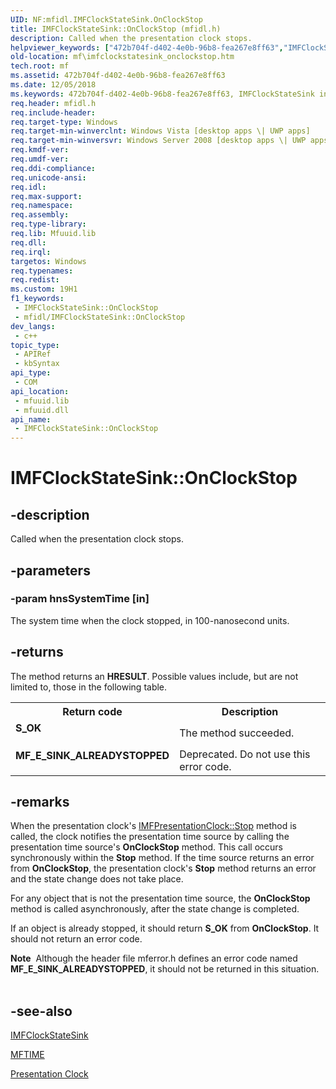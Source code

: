 ```yaml
---
UID: NF:mfidl.IMFClockStateSink.OnClockStop
title: IMFClockStateSink::OnClockStop (mfidl.h)
description: Called when the presentation clock stops.
helpviewer_keywords: ["472b704f-d402-4e0b-96b8-fea267e8ff63","IMFClockStateSink interface [Media Foundation]","OnClockStop method","IMFClockStateSink.OnClockStop","IMFClockStateSink::OnClockStop","OnClockStop","OnClockStop method [Media Foundation]","OnClockStop method [Media Foundation]","IMFClockStateSink interface","mf.imfclockstatesink_onclockstop","mfidl/IMFClockStateSink::OnClockStop"]
old-location: mf\imfclockstatesink_onclockstop.htm
tech.root: mf
ms.assetid: 472b704f-d402-4e0b-96b8-fea267e8ff63
ms.date: 12/05/2018
ms.keywords: 472b704f-d402-4e0b-96b8-fea267e8ff63, IMFClockStateSink interface [Media Foundation],OnClockStop method, IMFClockStateSink.OnClockStop, IMFClockStateSink::OnClockStop, OnClockStop, OnClockStop method [Media Foundation], OnClockStop method [Media Foundation],IMFClockStateSink interface, mf.imfclockstatesink_onclockstop, mfidl/IMFClockStateSink::OnClockStop
req.header: mfidl.h
req.include-header: 
req.target-type: Windows
req.target-min-winverclnt: Windows Vista [desktop apps \| UWP apps]
req.target-min-winversvr: Windows Server 2008 [desktop apps \| UWP apps]
req.kmdf-ver: 
req.umdf-ver: 
req.ddi-compliance: 
req.unicode-ansi: 
req.idl: 
req.max-support: 
req.namespace: 
req.assembly: 
req.type-library: 
req.lib: Mfuuid.lib
req.dll: 
req.irql: 
targetos: Windows
req.typenames: 
req.redist: 
ms.custom: 19H1
f1_keywords:
 - IMFClockStateSink::OnClockStop
 - mfidl/IMFClockStateSink::OnClockStop
dev_langs:
 - c++
topic_type:
 - APIRef
 - kbSyntax
api_type:
 - COM
api_location:
 - mfuuid.lib
 - mfuuid.dll
api_name:
 - IMFClockStateSink::OnClockStop
---
```


# IMFClockStateSink::OnClockStop


## -description

Called when the presentation clock stops.

## -parameters

### -param hnsSystemTime [in]

The system time when the clock stopped, in 100-nanosecond units.

## -returns

The method returns an <b>HRESULT</b>. Possible values include, but are not limited to, those in the following table.
          

<table>
<tr>
<th>Return code</th>
<th>Description</th>
</tr>
<tr>
<td width="40%">
<dl>
<dt><b>S_OK</b></dt>
</dl>
</td>
<td width="60%">
The method succeeded.
              

</td>
</tr>
<tr>
<td width="40%">
<dl>
<dt><b>MF_E_SINK_ALREADYSTOPPED</b></dt>
</dl>
</td>
<td width="60%">
Deprecated. Do not use this error code.

</td>
</tr>
</table>

## -remarks

When the presentation clock's <a href="/windows/desktop/api/mfidl/nf-mfidl-imfpresentationclock-stop">IMFPresentationClock::Stop</a> method is called, the clock notifies the presentation time source by calling the presentation time source's <b>OnClockStop</b> method. This call occurs synchronously within the <b>Stop</b> method. If the time source returns an error from <b>OnClockStop</b>, the presentation clock's <b>Stop</b> method returns an error and the state change does not take place.
      

For any object that is not the presentation time source, the <b>OnClockStop</b> method is called asynchronously, after the state change is completed. 

If an object is already stopped, it should return <b>S_OK</b> from <b>OnClockStop</b>. It should not return an error code. 

<div class="alert"><b>Note</b>  Although the header file mferror.h defines an error code named <b>MF_E_SINK_ALREADYSTOPPED</b>, it should not be returned in this situation.</div>
<div> </div>

## -see-also

<a href="/windows/desktop/api/mfidl/nn-mfidl-imfclockstatesink">IMFClockStateSink</a>



<a href="/windows/desktop/medfound/mftime">MFTIME</a>



<a href="/windows/desktop/medfound/presentation-clock">Presentation Clock</a>


